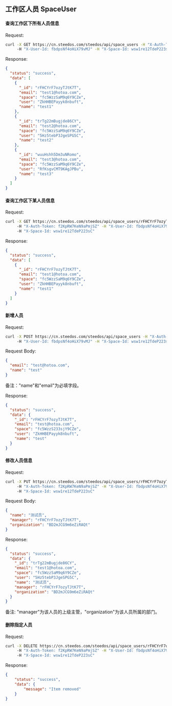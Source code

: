 ## 工作区人员  SpaceUser

#### 查询工作区下所有人员信息

Request:
```bash
curl -X GET https://cn.steedos.com/steedos/api/space_users -H "X-Auth-Token: f2KpRW7KeN9aPmjSZ" 
     -H "X-User-Id: fbdpsNf4oHiX79vMJ" -H "X-Space-Id: wsw1re12TdeP223sC"
```

Response:
```json
{
  "status": "success",
  "data": [
    {
      "_id": "rFHCYrF7ozyTJtK7T",
      "email": "test1@hotoa.com",
      "space": "fc5WzzSaM9q6Y9CZe",
      "user": "ZkHHBEPayyk8nbuft",
      "name": "test1"
    },
    {
      "_id": "trTg22mBugjde86CY",
      "email": "test2@hotoa.com",
      "space": "fc5WzzSaM9q6Y9CZe",
      "user": "5Hz5tebP3JgeSPG5C",
      "name": "test2"
    },
    {
      "_id": "wuuHshh5Dm3uNRomo",
      "email": "test3@hotoa.com",
      "space": "fc5WzzSaM9q6Y9CZe",
      "user": "RfKsgvCMT9KAgJPBu",
      "name": "test3"
    }
  ]
}
```

#### 查询工作区下某人员信息

Request:
```bash
curl -X GET https://cn.steedos.com/steedos/api/space_users/rFHCYrF7ozyTJtK7T
     -H "X-Auth-Token: f2KpRW7KeN9aPmjSZ" -H "X-User-Id: fbdpsNf4oHiX79vMJ" 
     -H "X-Space-Id: wsw1re12TdeP223sC"
```

Response:
```json
{
  "status": "success",
  "data": [
    {
      "_id": "rFHCYrF7ozyTJtK7T",
      "email": "test1@hotoa.com",
      "space": "fc5WzzSaM9q6Y9CZe",
      "user": "ZkHHBEPayyk8nbuft",
      "name": "test1"
    }
  ]
}
```

#### 新增人员

Request:
```bash
curl -X POST https://cn.steedos.com/steedos/api/space_users -H "X-Auth-Token: f2KpRW7KeN9aPmjSZ" 
     -H "X-User-Id: fbdpsNf4oHiX79vMJ" -H "X-Space-Id: wsw1re12TdeP223sC"
````

Request Body:
```json
{
  "email": "test@hotoa.com",
  "name": "test"
}
```
备注："name"和"email"为必填字段。

Response:
```json
{
  "status": "success",
  "data": {
    "_id": "rFHCYrF7ozyTJtK7T",
    "email": "test@hotoa.com",
    "space": "fc5WzzS233sjY9CZe",
    "user": "ZkHHBEPayyk8nbuft",
    "name": "test"
  }
}
```

#### 修改人员信息
Request:
```bash
curl -X PUT https://cn.steedos.com/steedos/api/space_users/rFHCYrF7ozyTJtK7T 
     -H "X-Auth-Token: f2KpRW7KeN9aPmjSZ" -H "X-User-Id: fbdpsNf4oHiX79vMJ" 
     -H "X-Space-Id: wsw1re12TdeP223sC"
```

Request Body:
```json
{
  "name": "测试员",
  "manager": "rFHCYrF7ozyTJtK7T",
  "organization": "BD2mJCG9m6eZiRAQt"
}
```

Response:
```json
{
  "status": "success",
  "data": {
    "_id": "trTg22mBugjde86CY",
    "email": "test1@hotoa.com",
    "space": "fc5WzzSaM9q6Y9CZe",
    "user": "5Hz5tebP3JgeSPG5C",
    "name": "测试员",
    "manager": "rFHCYrF7ozyTJtK7T",
    "organization": "BD2mJCG9m6eZiRAQt"
  }
}
```
备注: "manager"为该人员的上级主管，"organization"为该人员所属的部门。

#### 删除指定人员
Request:
```bash
curl -X DELETE https://cn.steedos.com/steedos/api/space_users/rFHCYrF7ozyTJtK7T 
     -H "X-Auth-Token: f2KpRW7KeN9aPmjSZ" -H "X-User-Id: fbdpsNf4oHiX79vMJ" 
     -H "X-Space-Id: wsw1re12TdeP223sC"
```

Response:
```json
{
    "status": "success",
    "data": {
        "message": "Item removed"
    }
}
```



